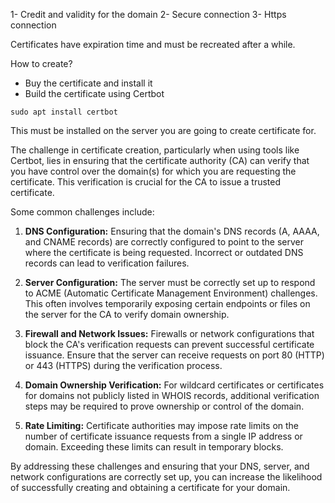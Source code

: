 1- Credit and validity for the domain
2- Secure connection 
3- Https connection

Certificates have expiration time and must be recreated after a while.

How to create?

- Buy the certificate and install it
- Build the certificate using Certbot

```shell
sudo apt install certbot
```

This must be installed on the server you are going to create certificate for. 

The challenge in certificate creation, particularly when using tools like Certbot, lies in ensuring that the certificate authority (CA) can verify that you have control over the domain(s) for which you are requesting the certificate. This verification is crucial for the CA to issue a trusted certificate.

Some common challenges include:

1. **DNS Configuration:** Ensuring that the domain's DNS records (A, AAAA, and CNAME records) are correctly configured to point to the server where the certificate is being requested. Incorrect or outdated DNS records can lead to verification failures.
    
2. **Server Configuration:** The server must be correctly set up to respond to ACME (Automatic Certificate Management Environment) challenges. This often involves temporarily exposing certain endpoints or files on the server for the CA to verify domain ownership.
    
3. **Firewall and Network Issues:** Firewalls or network configurations that block the CA's verification requests can prevent successful certificate issuance. Ensure that the server can receive requests on port 80 (HTTP) or 443 (HTTPS) during the verification process.
    
4. **Domain Ownership Verification:** For wildcard certificates or certificates for domains not publicly listed in WHOIS records, additional verification steps may be required to prove ownership or control of the domain.
    
5. **Rate Limiting:** Certificate authorities may impose rate limits on the number of certificate issuance requests from a single IP address or domain. Exceeding these limits can result in temporary blocks.
    

By addressing these challenges and ensuring that your DNS, server, and network configurations are correctly set up, you can increase the likelihood of successfully creating and obtaining a certificate for your domain.